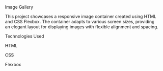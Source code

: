 Image Gallery

This project showcases a responsive image container created using HTML and CSS Flexbox. The container adapts to various screen sizes, providing an elegant layout for displaying images with flexible alignment and spacing.

Technologies Used


HTML


CSS


Flexbox
